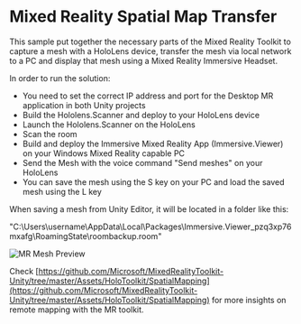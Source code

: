 # Mixed Reality Spatial Map Transfer
This sample put together the necessary parts of the Mixed Reality Toolkit to capture a mesh with a HoloLens device, transfer the mesh via local network to a PC and display that mesh using a Mixed Reality Immersive Headset.

In order to run the solution:
- You need to set the correct IP address and port for the Desktop MR application in both Unity projects
- Build the Hololens.Scanner and deploy to your HoloLens device
- Launch the Hololens.Scanner on the HoloLens
- Scan the room
- Build and deploy the Immersive Mixed Reality App (Immersive.Viewer) on your Windows Mixed Reality capable PC
- Send the Mesh with the voice command "Send meshes" on your HoloLens
- You can save the mesh using the S key on your PC and load the saved mesh using the L key

When saving a mesh from Unity Editor, it will be located in a folder like this:

"C:\Users\username\AppData\Local\Packages\Immersive.Viewer_pzq3xp76mxafg\RoamingState\roombackup.room"

![MR Mesh Preview](./Images/ImmersivePreview.png)

Check [https://github.com/Microsoft/MixedRealityToolkit-Unity/tree/master/Assets/HoloToolkit/SpatialMapping](https://github.com/Microsoft/MixedRealityToolkit-Unity/tree/master/Assets/HoloToolkit/SpatialMapping) for more insights on remote mapping with the MR toolkit.
